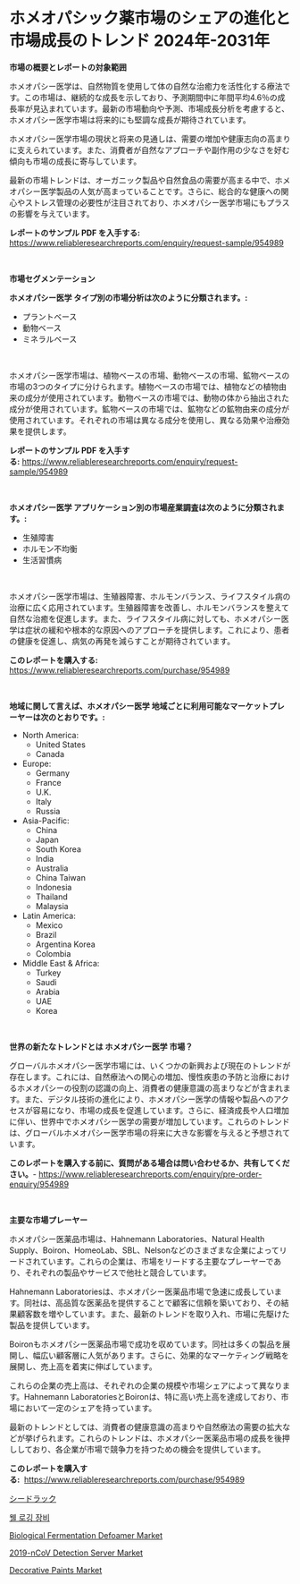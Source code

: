<p><h1>ホメオパシック薬市場のシェアの進化と市場成長のトレンド 2024年-2031年</h1></p><p><strong>市場の概要とレポートの対象範囲</strong></p>
<p><p>ホメオパシー医学は、自然物質を使用して体の自然な治癒力を活性化する療法です。この市場は、継続的な成長を示しており、予測期間中に年間平均4.6％の成長率が見込まれています。最新の市場動向や予測、市場成長分析を考慮すると、ホメオパシー医学市場は将来的にも堅調な成長が期待されています。</p><p>ホメオパシー医学市場の現状と将来の見通しは、需要の増加や健康志向の高まりに支えられています。また、消費者が自然なアプローチや副作用の少なさを好む傾向も市場の成長に寄与しています。</p><p>最新の市場トレンドは、オーガニック製品や自然食品の需要が高まる中で、ホメオパシー医学製品の人気が高まっていることです。さらに、総合的な健康への関心やストレス管理の必要性が注目されており、ホメオパシー医学市場にもプラスの影響を与えています。</p></p>
<p><strong>レポートのサンプル PDF を入手する:</strong> <a href="https://www.reliableresearchreports.com/enquiry/request-sample/954989">https://www.reliableresearchreports.com/enquiry/request-sample/954989</a></p>
<p>&nbsp;</p>
<p><strong>市場セグメンテーション</strong></p>
<p><strong>ホメオパシー医学 タイプ別の市場分析は次のように分類されます。:</strong></p>
<p><ul><li>プラントベース</li><li>動物ベース</li><li>ミネラルベース</li></ul></p>
<p>&nbsp;</p>
<p><p>ホメオパシー医学市場は、植物ベースの市場、動物ベースの市場、鉱物ベースの市場の3つのタイプに分けられます。植物ベースの市場では、植物などの植物由来の成分が使用されています。動物ベースの市場では、動物の体から抽出された成分が使用されています。鉱物ベースの市場では、鉱物などの鉱物由来の成分が使用されています。それぞれの市場は異なる成分を使用し、異なる効果や治療効果を提供します。</p></p>
<p><strong>レポートのサンプル PDF を入手する:</strong>&nbsp;<a href="https://www.reliableresearchreports.com/enquiry/request-sample/954989">https://www.reliableresearchreports.com/enquiry/request-sample/954989</a></p>
<p>&nbsp;</p>
<p><strong> ホメオパシー医学 アプリケーション別の市場産業調査は次のように分類されます。:</strong></p>
<p><ul><li>生殖障害</li><li>ホルモン不均衡</li><li>生活習慣病</li></ul></p>
<p>&nbsp;</p>
<p><p>ホメオパシー医学市場は、生殖器障害、ホルモンバランス、ライフスタイル病の治療に広く応用されています。生殖器障害を改善し、ホルモンバランスを整えて自然な治癒を促進します。また、ライフスタイル病に対しても、ホメオパシー医学は症状の緩和や根本的な原因へのアプローチを提供します。これにより、患者の健康を促進し、病気の再発を減らすことが期待されています。</p></p>
<p><strong>このレポートを購入する:</strong>&nbsp; <a href="https://www.reliableresearchreports.com/purchase/954989">https://www.reliableresearchreports.com/purchase/954989</a></p>
<p>&nbsp;</p>
<p><strong>地域に関して言えば、ホメオパシー医学 地域ごとに利用可能なマーケットプレーヤーは次のとおりです。:</strong></p>
<p><ul>
    <li>
        North America:
        <ul>
            <li>United States</li>
            <li>Canada</li>
        </ul>
    </li>
    <li>
        Europe:
        <ul>
            <li>Germany</li>
            <li>France</li>
            <li>U.K.</li>
            <li>Italy</li>
            <li>Russia</li>
        </ul>
    </li>
    <li>
        Asia-Pacific:
        <ul>
            <li>China</li>
            <li>Japan</li>
            <li>South Korea</li>
            <li>India</li>
            <li>Australia</li>
            <li>China Taiwan</li>
            <li>Indonesia</li>
            <li>Thailand</li>
            <li>Malaysia</li>
        </ul>
    </li>
    <li>
        Latin America:
        <ul>
            <li>Mexico</li>
            <li>Brazil</li>
            <li>Argentina Korea</li>
            <li>Colombia</li>
        </ul>
    </li>
    <li>
        Middle East & Africa:
        <ul>
            <li>Turkey</li>
            <li>Saudi</li>
            <li>Arabia</li>
            <li>UAE</li>
            <li>Korea</li>
        </ul>
    </li>
    </ul></p>
<p>&nbsp;</p>
<p><strong>世界の新たなトレンドとは ホメオパシー医学 市場？</strong></p>
<p><p>グローバルホメオパシー医学市場には、いくつかの新興および現在のトレンドが存在します。これには、自然療法への関心の増加、慢性疾患の予防と治療におけるホメオパシーの役割の認識の向上、消費者の健康意識の高まりなどが含まれます。また、デジタル技術の進化により、ホメオパシー医学の情報や製品へのアクセスが容易になり、市場の成長を促進しています。さらに、経済成長や人口増加に伴い、世界中でホメオパシー医学の需要が増加しています。これらのトレンドは、グローバルホメオパシー医学市場の将来に大きな影響を与えると予想されています。</p></p>
<p><strong>このレポートを購入する前に、質問がある場合は問い合わせるか、共有してください。</strong>- <a href="https://www.reliableresearchreports.com/enquiry/pre-order-enquiry/954989">https://www.reliableresearchreports.com/enquiry/pre-order-enquiry/954989</a></p>
<p>&nbsp;</p>
<p><strong>主要な市場プレーヤー</strong></p>
<p><p>ホメオパシー医薬品市場は、Hahnemann Laboratories、Natural Health Supply、Boiron、HomeoLab、SBL、Nelsonなどのさまざまな企業によってリードされています。これらの企業は、市場をリードする主要なプレーヤーであり、それぞれの製品やサービスで他社と競合しています。</p><p>Hahnemann Laboratoriesは、ホメオパシー医薬品市場で急速に成長しています。同社は、高品質な医薬品を提供することで顧客に信頼を築いており、その結果顧客数を増やしています。また、最新のトレンドを取り入れ、市場に先駆けた製品を提供しています。</p><p>Boironもホメオパシー医薬品市場で成功を収めています。同社は多くの製品を展開し、幅広い顧客層に人気があります。さらに、効果的なマーケティング戦略を展開し、売上高を着実に伸ばしています。</p><p>これらの企業の売上高は、それぞれの企業の規模や市場シェアによって異なります。Hahnemann LaboratoriesとBoironは、特に高い売上高を達成しており、市場において一定のシェアを持っています。</p><p>最新のトレンドとしては、消費者の健康意識の高まりや自然療法の需要の拡大などが挙げられます。これらのトレンドは、ホメオパシー医薬品市場の成長を後押ししており、各企業が市場で競争力を持つための機会を提供しています。</p></p>
<p><strong>このレポートを購入する:</strong>&nbsp;&nbsp;<a href="https://www.reliableresearchreports.com/purchase/954989">https://www.reliableresearchreports.com/purchase/954989</a></p>
<p><p><a href="https://medium.com/@janaflo/%E3%82%B7%E3%83%BC%E3%83%89%E3%83%A9%E3%83%83%E3%82%AF%E5%B8%82%E5%A0%B4-2031%E5%B9%B4%E3%81%BE%E3%81%A7%E3%81%AE%E3%83%88%E3%83%AC%E3%83%B3%E3%83%89-%E4%BA%88%E6%B8%AC-%E7%AB%B6%E4%BA%89%E5%88%86%E6%9E%90-b247f587c175">シードラック</a></p><p><a href="https://medium.com/@elliottlenningoip9vprgu3v/%EC%9B%B0-%EB%A1%9C%EA%B9%85-%EC%9E%A5%EB%B9%84-%EC%8B%9C%EC%9E%A5-%EB%A9%94%ED%8A%B8%EB%A6%AD%EC%8A%A4%EC%9D%98-%ED%95%B4%EB%8F%85-%EC%8B%9C%EC%9E%A5-%EC%A0%90%EC%9C%A0%EC%9C%A8-%ED%8A%B8%EB%A0%8C%EB%93%9C-%EB%B0%8F-%EC%84%B1%EC%9E%A5-%EC%96%91%EC%83%81-065f8d2e3834">웰 로깅 장비</a></p><p><a href="https://github.com/pjcfca/Market-Research-Report-List-1/blob/main/biological-fermentation-defoamer-market.md">Biological Fermentation Defoamer Market</a></p><p><a href="https://nifty-kite-d51.notion.site/2019-nCoV-Detection-Server-Market-Furnish-Information-about-Market-Size-Market-Share-Market-Dynami-5b08a944ff1a4087bf2808049576249a">2019-nCoV Detection Server Market</a></p><p><a href="https://view.publitas.com/reportprime-1/decorative-paints-market-analysis-examines-its-scope-on-growth-opportunities-and-forecasted-trends-spanning-from-2024-to-2031/">Decorative Paints Market</a></p></p>